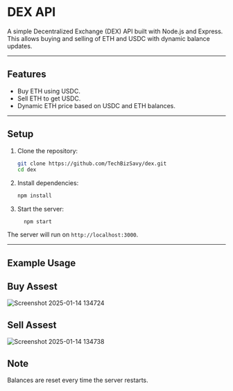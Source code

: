 # DEX API

A simple Decentralized Exchange (DEX) API built with Node.js and Express. This allows buying and selling of ETH and USDC with dynamic balance updates.

---

## Features
- Buy ETH using USDC.
- Sell ETH to get USDC.
- Dynamic ETH price based on USDC and ETH balances.

---

## Setup

1. Clone the repository:
   ```bash
   git clone https://github.com/TechBizSavy/dex.git
   cd dex
   ```

2. Install dependencies:
   ```bash
   npm install
   ```

3. Start the server:
   ```                                                         
     npm start
   ```                    
                      
                      
  

The server will run on `http://localhost:3000`.

---

## Example Usage

## Buy Assest                                      
![Screenshot 2025-01-14 134724](https://github.com/user-attachments/assets/d3409d83-1351-47a4-8c25-6efb83919fc0)

## Sell Assest
![Screenshot 2025-01-14 134738](https://github.com/user-attachments/assets/5c52ec05-76ef-4c9f-a4ab-b79fa0033c4b)
              
## Note
Balances are reset every time the server restarts.

